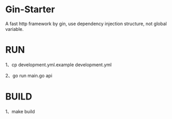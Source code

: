 # Gin-Starter

A fast http framework by gin, use dependency injection structure, not global variable.

# RUN

1、cp development.yml.example development.yml

2、go run main.go api

# BUILD

1、make build